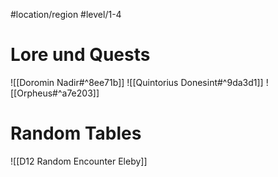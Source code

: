#location/region #level/1-4 
# Lore und Quests
![[Doromin Nadir#^8ee71b]]
![[Quintorius Donesint#^9da3d1]]
![[Orpheus#^a7e203]]
# Random Tables
![[D12 Random Encounter Eleby]]

